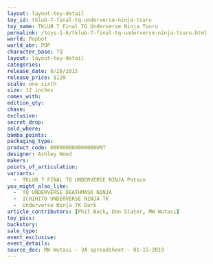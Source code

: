 ```yaml
---
layout: layout-toy-detail 
toy_id: tklub-7-final-tq-underverse-ninja-tsuru
toy_name: TKLUB 7 Final TQ Underverse Ninja Tsuru
permalink: /toys-1-6/tklub-7-final-tq-underverse-ninja-tsuru.html
world: Popbot
world_abr: POP
character_base: TQ
layout: layout-toy-detail
categories: 
release_date: 8/28/2015
release_price: $120 
scale: one sixth
size: 12 inches
comes_with: 
edition_qty: 
chase: 
exclusive: 
secret_drop: 
sold_where: 
bamba_points: 
packaging_type: 
product_code: 000000000000000UNT
designer: Ashley Wood
makers: 
points_of_articulation: 
variants: 
  -  TKLUB 7 FINAL TQ UNDERVERSE NINJA Potsun
you_might_also_like: 
  -  TQ UNDERVERSE DEATHMASK NINJA
  -  ICHIHITO UNDERVERSE NINJA TK
  -  Underverse Ninja TK Dark
article_contributors: [Phil Back, Don Slater, MW Wutasi]
toy_pics: 
backstory: 
sale_type: 
event_exclusive: 
event_details: 
source_doc: MW Wutasi - 3A spreadsheet - 01-15-2019
---
```

